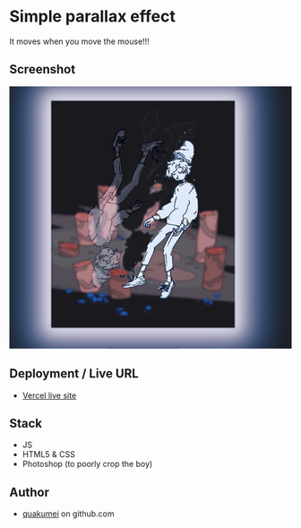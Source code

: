 # Simple parallax effect
It moves when you move the mouse!!!
## Screenshot
![screenshot](res/screenshot.png)

## Deployment / Live URL
- [Vercel live site](https://parallax-quakumei.vercel.app/)

## Stack
- JS
- HTML5 & CSS
- Photoshop (to poorly crop the boy)

## Author
- [quakumei](https://github.com/Quakumei)  on github.com
